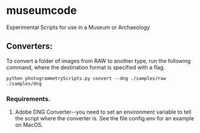 # museumcode
Experimental  Scripts for use in a Museum or Archaeology
## Converters:
To convert a folder of images from RAW to another type, run the following command, where the destination format is specified with a flag.
```
python photogrammetryScripts.py convert --dng ./samples/raw ./samples/dng
```
### Requirements.
1. Adobe DNG Converter--you need to set an environment variable to tell the script where the converter is. See the file config.env for an example on MacOS.